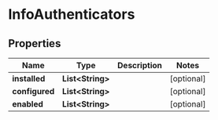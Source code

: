 

# InfoAuthenticators

## Properties

Name | Type | Description | Notes
------------ | ------------- | ------------- | -------------
**installed** | **List&lt;String&gt;** |  |  [optional]
**configured** | **List&lt;String&gt;** |  |  [optional]
**enabled** | **List&lt;String&gt;** |  |  [optional]



